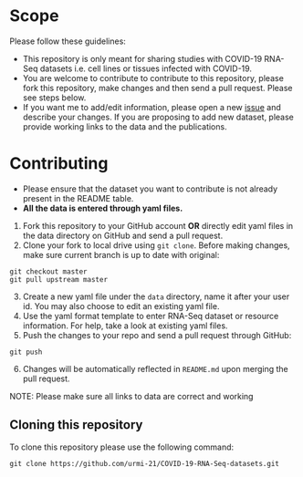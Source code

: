 # Scope
Please follow these guidelines:
* This repository is only meant for sharing studies with COVID-19 RNA-Seq datasets i.e. cell lines or tissues infected with COVID-19. 
* You are welcome to contribute to contribute to this repository, please fork this repository, make changes and then send a pull request. Please see steps below.
* If you want me to add/edit information, please open a new [issue](https://github.com/urmi-21/COVID-19-RNA-Seq-datasets/issues) and describe your changes. If you are proposing to add new dataset, please provide working links to the data and the publications.


# Contributing 
* Please ensure that the dataset you want to contribute is not already present in the README table.
* **All the data is entered through yaml files.**
1. Fork this repository to your GitHub account **OR** directly edit yaml files in the data directory on GitHub and send a pull request.
2. Clone your fork to local drive using `git clone`. Before making changes, make sure current branch is up to date with original:
```
git checkout master
git pull upstream master
```	

3. Create a new yaml file under the `data` directory, name it after your user id. You may also choose to edit an existing yaml file.
4. Use the yaml format template to enter RNA-Seq dataset or resource information. For help, take a look at existing yaml files.
5. Push the changes to your repo and send a pull request through GitHub:
```
git push
```
6. Changes will be automatically reflected in `README.md` upon merging the pull request.

NOTE: Please make sure all links to data are correct and working



## Cloning this repository
To clone this repository please use the following command:
```
git clone https://github.com/urmi-21/COVID-19-RNA-Seq-datasets.git
```

